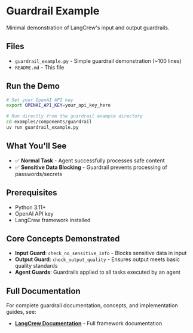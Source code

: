 # Guardrail Example

Minimal demonstration of LangCrew's input and output guardrails.

## Files

- `guardrail_example.py` - Simple guardrail demonstration (~100 lines)
- `README.md` - This file

## Run the Demo

```bash
# Set your OpenAI API key
export OPENAI_API_KEY=your_api_key_here

# Run directly from the guardrail example directory
cd examples/components/guardrail
uv run guardrail_example.py
```

## What You'll See

- ✅ **Normal Task** - Agent successfully processes safe content
- ✅ **Sensitive Data Blocking** - Guardrail prevents processing of passwords/secrets

## Prerequisites

- Python 3.11+
- OpenAI API key
- LangCrew framework installed

## Core Concepts Demonstrated

- **Input Guard**: `check_no_sensitive_info` - Blocks sensitive data in input
- **Output Guard**: `check_output_quality` - Ensures output meets basic quality standards
- **Agent Guards**: Guardrails applied to all tasks executed by an agent

## Full Documentation

For complete guardrail documentation, concepts, and implementation guides, see:

- **[LangCrew Documentation](../../../docs/)** - Full framework documentation
